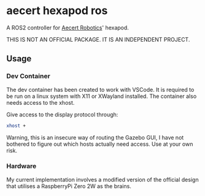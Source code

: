 # aecert hexapod ros

A ROS2 controller for [Aecert Robotics](https://github.com/Ryan-Mirch/Aecerts_Hexapod_V1/tree/main)' hexapod.

THIS IS NOT AN OFFICIAL PACKAGE. IT IS AN INDEPENDENT PROJECT.

## Usage ##

### Dev Container ###

The dev container has been created to work with VSCode. It is required to be run on a linux system with X11 or XWayland installed. The container also needs access to the xhost.

Give access to the display protocol through:
```bash
xhost +
```
Warning, this is an insecure way of routing the Gazebo GUI, I have not bothered to figure out which hosts actually need access. Use at your own risk.

### Hardware ###

My current implementation involves a modified version of the official design that utilises a RaspberryPi Zero 2W as the brains.